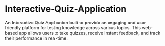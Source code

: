 # Interactive-Quiz-Application
An Interactive Quiz Application built to provide an engaging and user-friendly platform for testing knowledge across various topics. This web-based app allows users to take quizzes, receive instant feedback, and track their performance in real-time.
